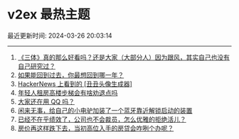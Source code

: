 # v2ex 最热主题

最近更新时间: 2024-03-26 20:03:14

--- 
1. [《三体》真的那么好看吗？还是大家（大部分人）因为跟风，其实自己也没有自己研究过？](https://www.v2ex.com/t/1026990) 
2. [如果能回到过去，你最想回到哪一年？](https://www.v2ex.com/t/1027003) 
3. [HackerNews 上看到的 [丑丑头像生成器]](https://www.v2ex.com/t/1027006) 
4. [年轻人租房高楼步梯会有啥劝退点吗](https://www.v2ex.com/t/1027055) 
5. [大家还在用 QQ 吗？](https://www.v2ex.com/t/1027062) 
6. [闲来无事，给自己的小电驴加装了一个蓝牙靠近解锁启动的装置](https://www.v2ex.com/t/1027088) 
7. [已经不在乎绩效了，公司也不会裁员，怎么优雅的拒绝活儿？](https://www.v2ex.com/t/1027121) 
8. [房价再这样跌下去，当初高位入手的房贷会咋咧个办呢？](https://www.v2ex.com/t/1027163) 

